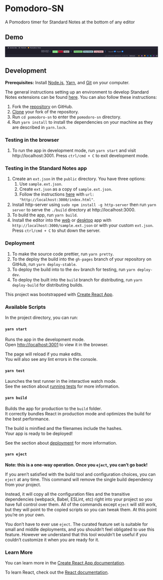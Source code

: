 # Pomodoro-SN

A Pomodoro timer for Standard Notes at the bottom of any editor

## Demo
![](https://github.com/tryonlinux/pomodoro-sn/blob/ae94f7bf6d30d61c7c83d9baa3db853299dbeb26/pomodoro.gif)

## Development

**Prerequisites:** Install [Node.js](https://nodejs.org/en/), [Yarn](https://classic.yarnpkg.com/en/docs/install/), and [Git](https://github.com/git-guides/install-git) on your computer.

The general instructions setting up an environment to develop Standard Notes extensions can be found [here](https://docs.standardnotes.org/extensions/local-setup). You can also follow these instructions:

1. Fork the [repository](https://github.com/standardnotes/editor-template-cra-typescript) on GitHub.
2. [Clone](https://help.github.com/en/github/creating-cloning-and-archiving-repositories/cloning-a-repository) your fork of the repository.
3. Run `cd pomodoro-sn` to enter the `pomodoro-sn` directory.
4. Run `yarn install` to install the dependencies on your machine as they are described in `yarn.lock`.

### Testing in the browser

1. To run the app in development mode, run `yarn start` and visit http://localhost:3001. Press `ctrl/cmd + C` to exit development mode.

### Testing in the Standard Notes app

1.  Create an `ext.json` in the `public` directory. You have three options:
    1.  Use `sample.ext.json`.
    2.  Create `ext.json` as a copy of `sample.ext.json`.
    3.  Follow the instructions [here](https://docs.standardnotes.org/extensions/local-setup) with `url: "http://localhost:3000/index.html"`.
2.  Install http-server using `sudo npm install -g http-server` then run `yarn server` to serve the `./build` directory at http://localhost:3000.
3.  To build the app, run `yarn build`.
4.  Install the editor into the [web](https://app.standardnotes.org) or [desktop](https://standardnotes.org/download) app with `http://localhost:3000/sample.ext.json` or with your custom `ext.json`. Press `ctrl/cmd + C` to shut down the server.

### Deployment

1. To make the source code prettier, run `yarn pretty`.
2. To the deploy the build into the `gh-pages` branch of your repository on GitHub, run `yarn deploy-stable`.
3. To deploy the build into to the `dev` branch for testing, run `yarn deploy-dev`.
4. To deploy the built into the `build` branch for distributing, run `yarn deploy-build` for distributing builds.

This project was bootstrapped with [Create React App](https://github.com/facebook/create-react-app).

### Available Scripts

In the project directory, you can run:

#### `yarn start`

Runs the app in the development mode.\
Open [http://localhost:3001](http://localhost:3001) to view it in the browser.

The page will reload if you make edits.\
You will also see any lint errors in the console.

#### `yarn test`

Launches the test runner in the interactive watch mode.\
See the section about [running tests](https://facebook.github.io/create-react-app/docs/running-tests) for more information.

#### `yarn build`

Builds the app for production to the `build` folder.\
It correctly bundles React in production mode and optimizes the build for the best performance.

The build is minified and the filenames include the hashes.\
Your app is ready to be deployed!

See the section about [deployment](https://facebook.github.io/create-react-app/docs/deployment) for more information.

#### `yarn eject`

**Note: this is a one-way operation. Once you `eject`, you can’t go back!**

If you aren’t satisfied with the build tool and configuration choices, you can `eject` at any time. This command will remove the single build dependency from your project.

Instead, it will copy all the configuration files and the transitive dependencies (webpack, Babel, ESLint, etc) right into your project so you have full control over them. All of the commands except `eject` will still work, but they will point to the copied scripts so you can tweak them. At this point you’re on your own.

You don’t have to ever use `eject`. The curated feature set is suitable for small and middle deployments, and you shouldn’t feel obligated to use this feature. However we understand that this tool wouldn’t be useful if you couldn’t customize it when you are ready for it.

### Learn More

You can learn more in the [Create React App documentation](https://facebook.github.io/create-react-app/docs/getting-started).

To learn React, check out the [React documentation](https://reactjs.org/).
